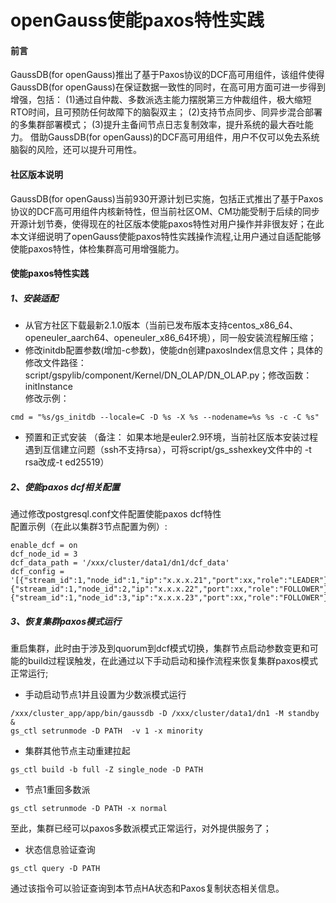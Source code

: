 # openGauss使能paxos特性实践

#### 前言
GaussDB(for openGauss)推出了基于Paxos协议的DCF高可用组件，该组件使得GaussDB(for openGauss)在保证数据一致性的同时，在高可用方面可进一步得到增强，包括：
(1)通过自仲裁、多数派选主能力摆脱第三方仲裁组件，极大缩短RTO时间，且可预防任何故障下的脑裂双主；
(2)支持节点同步、同异步混合部署的多集群部署模式；
(3)提升主备间节点日志复制效率，提升系统的最大吞吐能力。
借助GaussDB(for openGauss)的DCF高可用组件，用户不仅可以免去系统脑裂的风险，还可以提升可用性。
#### 社区版本说明
GaussDB(for openGauss)当前930开源计划已实施，包括正式推出了基于Paxos协议的DCF高可用组件内核新特性，但当前社区OM、CM功能受制于后续的同步开源计划节奏，使得现在的社区版本使能paxos特性对用户操作并非很友好；在此本文详细说明了openGauss使能paxos特性实践操作流程,让用户通过自适配能够使能paxos特性，体检集群高可用增强能力。

#### 使能paxos特性实践
##### 1、安装适配
- 从官方社区下载最新2.1.0版本（当前已发布版本支持centos_x86_64、openeuler_aarch64、openeuler_x86_64环境），同一般安装流程解压缩；<br>
- 修改initdb配置参数(增加-c参数)，使能dn创建paxosIndex信息文件；具体的修改文件路径：
script/gspylib/component/Kernel/DN_OLAP/DN_OLAP.py；修改函数：initInstance<br>
修改示例：
```c{.line-num}
cmd = "%s/gs_initdb --locale=C -D %s -X %s --nodename=%s %s -c -C %s"
```
- 预置和正式安装
（备注： 如果本地是euler2.9环境，当前社区版本安装过程遇到互信建立问题（ssh不支持rsa），可将script/gs_sshexkey文件中的 -t rsa改成-t ed25519）
##### 2、使能paxos dcf相关配置
通过修改postgresql.conf文件配置使能paxos dcf特性<br>
配置示例（在此以集群3节点配置为例）:
```c{.line-num}
enable_dcf = on
dcf_node_id = 3
dcf_data_path = '/xxx/cluster/data1/dn1/dcf_data'
dcf_config = '[{"stream_id":1,"node_id":1,"ip":"x.x.x.21","port":xx,"role":"LEADER"},{"stream_id":1,"node_id":2,"ip":"x.x.x.22","port":xx,"role":"FOLLOWER"},{"stream_id":1,"node_id":3,"ip":"x.x.x.23","port":xx,"role":"FOLLOWER"}]'
```
##### 3、恢复集群paxos模式运行
重启集群，此时由于涉及到quorum到dcf模式切换，集群节点启动参数变更和可能的build过程误触发，在此通过以下手动启动和操作流程来恢复集群paxos模式正常运行;
- 手动启动节点1并且设置为少数派模式运行
```c{.line-num}
/xxx/cluster_app/app/bin/gaussdb -D /xxx/cluster/data1/dn1 -M standby &
gs_ctl setrunmode -D PATH  -v 1 -x minority
```
- 集群其他节点主动重建拉起
```c{.line-num}
gs_ctl build -b full -Z single_node -D PATH
```
- 节点1重回多数派
```c{.line-num}
gs_ctl setrunmode -D PATH -x normal
```
至此，集群已经可以paxos多数派模式正常运行，对外提供服务了；
- 状态信息验证查询
```c{.line-num}
gs_ctl query -D PATH
```
通过该指令可以验证查询到本节点HA状态和Paxos复制状态相关信息。